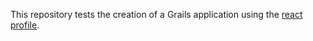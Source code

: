 This repository tests the creation of a Grails application using the [react profile](https://github.com/grails-profiles/react).